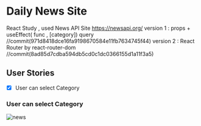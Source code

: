 # Daily News Site

React Study , used News API Site https://newsapi.org/
version 1 : props + useEffect( func , [category]) query //commit(971d8418dce16fa9198670584e11fb7634745f44)
version 2 : React Router by react-router-dom //commit(8ad85d7cdba594db5cd0c1dc0366155d1a11f3a5)

## User Stories

- [x] User can select Category

### User can select Category

![news](https://user-images.githubusercontent.com/48538233/74581923-b37cb680-4ff8-11ea-9c53-318b548a7a58.gif)
